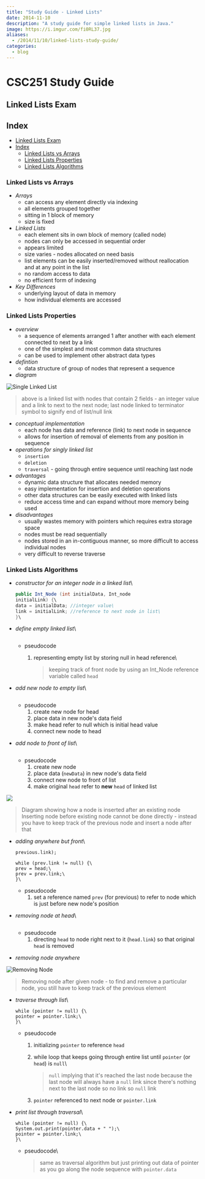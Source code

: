 ```yaml
---
title: "Study Guide - Linked Lists"
date: 2014-11-10
description: "A study guide for simple linked lists in Java."
image: https://i.imgur.com/fi0RL37.jpg
aliases:
  - /2014/11/10/linked-lists-study-guide/
categories:
  - blog
---
```


# CSC251 Study Guide

## Linked Lists Exam

## Index

- [Linked Lists Exam](#linked-lists-exam)
- [Index](#index)
  - [Linked Lists vs Arrays](#linked-lists-vs-arrays)
  - [Linked Lists Properties](#linked-lists-properties)
  - [Linked Lists Algorithms](#linked-lists-algorithms)

### Linked Lists vs Arrays

- _Arrays_
  - can access any element directly via indexing
  - all elements grouped together
  - sitting in 1 block of memory
  - size is fixed
- _Linked Lists_
  - each element sits in own block of memory (called node)
  - nodes can only be accessed in sequential order
  - appears limited
  - size varies - nodes allocated on need basis
  - list elements can be easily inserted/removed without reallocation and at any point in the list
  - no random access to data
  - no efficient form of indexing
- _Key Differences_
  - underlying layout of data in memory
  - how individual elements are accessed

### Linked Lists Properties

- _overview_
  - a sequence of elements arranged 1 after another with each element connected to next by a link
  - one of the simplest and most common data structures
  - can be used to implement other abstract data types
- _defintion_
  - data structure of group of nodes that represent a sequence
- _diagram_

![Single Linked List](https://upload.wikimedia.org/wikipedia/commons/thumb/6/6d/Singly-linked-list.svg/408px-Singly-linked-list.svg.png)

> above is a linked list with nodes that contain 2 fields - an integer value and a link to next to the next node; last node linked to terminator symbol to signify end of list/null link

- _conceptual implementation_
  - each node has data and reference (link) to next node in sequence
  - allows for insertion of removal of elements from any position in sequence
- _operations for singly linked list_
  - `insertion`
  - `deletion`
  - `traversal` - going through entire sequence until reaching last node
- _advantages_
  - dynamic data structure that allocates needed memory
  - easy implementation for insertion and deletion operations
  - other data structures can be easily executed with linked lists
  - reduce access time and can expand without more memory being used
- _disadvantages_
  - usually wastes memory with pointers which requires extra storage space
  - nodes must be read sequentially
  - nodes stored in an in-contiguous manner, so more difficult to access individual nodes
  - very difficult to reverse traverse

### Linked Lists Algorithms

- _constructor for an integer node in a linked list_\

  ```java
  public Int_Node (int initialData, Int_node
  initialLink) {\
  data = initialData; //integer value\
  link = initialLink; //reference to next node in list\
  }\
  ```

- _define empty linked list_\

  ```Int_Node head = null;\

  ```

  - pseudocode

    1.  representing empty list by storing null in head reference\

        > keeping track of front node by using an Int_Node reference variable called `head`

- _add new node to empty list_\

  ```head = new Int_Node(data, null);\

  ```

  - pseudocode
    1.  create new node for head
    2.  place data in new node's data field
    3.  make head refer to null which is initial head value
    4.  connect new node to head

- _add node to front of list_\

  ```head = new Int_Node(newData, head);\

  ```

  - pseudocode
    1.  create new node
    2.  place data (`newData`) in new node's data field
    3.  connect new node to front of list
    4.  make original `head` refer to **new** `head` of linked list

![](https://upload.wikimedia.org/wikipedia/commons/thumb/4/4b/CPT-LinkedLists-addingnode.svg/474px-CPT-LinkedLists-addingnode.svg.png)

> Diagram showing how a node is inserted after an existing node\
> Inserting node before existing node cannot be done directly - instead you have to keep track of the previous node and insert a node after that

- _adding anywhere but front_\

  ```previous.link = new Int_Node(newData,
  previous.link);

  while (prev.link != null) {\
  prev = head;\
  prev = prev.link;\
  }\
  ```

  - pseudocode
    1.  set a reference named `prev` (for previous) to refer to node which is just before new node's position

- _removing node at head_\

  ```head = head.link;\

  ```

  - pseudocode
    1.  directing `head` to node right next to it (`head.link`) so that original `head` is removed

- _removing node anywhere_

![Removing Node](https://upload.wikimedia.org/wikipedia/commons/thumb/d/d4/CPT-LinkedLists-deletingnode.svg/380px-CPT-LinkedLists-deletingnode.svg.png)

> Removing node after given node - to find and remove a particular node, you still have to keep track of the previous element

- _traverse through list_\

  ```Int_Node pointer = head;
  while (pointer != null) {\
  pointer = pointer.link;\
  }\
  ```

  - pseudocode

    1.  initializing `pointer` to reference `head`
    2.  while loop that keeps going through entire list until `pointer` (or `head`) is `null`\

        > `null` implying that it's reached the last node because the last node will always have a `null` link since there's nothing next to the last node so no link so `null` link

    3.  `pointer` referenced to next node or `pointer.link`

- _print list through traversal_\

  ```Int_Node pointer = head;
  while (pointer != null) {\
  System.out.print(pointer.data + " ");\
  pointer = pointer.link;\
  }\
  ```

  - pseudocode\

    > same as traversal algorithm but just printing out data of pointer as you go along the node sequence with `pointer.data`
